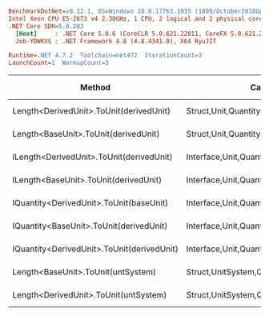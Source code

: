 ``` ini

BenchmarkDotNet=v0.12.1, OS=Windows 10.0.17763.1935 (1809/October2018Update/Redstone5)
Intel Xeon CPU E5-2673 v4 2.30GHz, 1 CPU, 2 logical and 2 physical cores
.NET Core SDK=5.0.203
  [Host]     : .NET Core 5.0.6 (CoreCLR 5.0.621.22011, CoreFX 5.0.621.22011), X64 RyuJIT
  Job-YDWKVS : .NET Framework 4.8 (4.8.4341.0), X64 RyuJIT

Runtime=.NET 4.7.2  Toolchain=net472  IterationCount=3  
LaunchCount=1  WarmupCount=3  

```
|                                     Method |                                  Categories |      Mean |      Error |    StdDev |   StdErr |       Min |       Max |    Median | Ratio | MannWhitney(5%) | RatioSD |  Gen 0 | Gen 1 | Gen 2 | Allocated |
|------------------------------------------- |-------------------------------------------- |----------:|-----------:|----------:|---------:|----------:|----------:|----------:|------:|---------------- |--------:|-------:|------:|------:|----------:|
|    Length&lt;DerivedUnit&gt;.ToUnit(derivedUnit) |       Struct,Unit,Quantity,Micro,Conversion |  24.93 ns |   5.616 ns |  0.308 ns | 0.178 ns |  24.58 ns |  25.11 ns |  25.11 ns |  0.93 |               ? |    0.01 |      - |     - |     - |         - |
|       Length&lt;BaseUnit&gt;.ToUnit(derivedUnit) |       Struct,Unit,Quantity,Micro,Conversion |  26.84 ns |   0.513 ns |  0.028 ns | 0.016 ns |  26.81 ns |  26.87 ns |  26.83 ns |  1.00 |            Base |    0.00 |      - |     - |     - |         - |
|   ILength&lt;DerivedUnit&gt;.ToUnit(derivedUnit) |    Interface,Unit,Quantity,Micro,Conversion |  34.49 ns |  18.942 ns |  1.038 ns | 0.599 ns |  33.82 ns |  35.69 ns |  33.97 ns |  1.29 |               ? |    0.04 | 0.0049 |     - |     - |      32 B |
|      ILength&lt;BaseUnit&gt;.ToUnit(derivedUnit) |    Interface,Unit,Quantity,Micro,Conversion |  35.03 ns |  13.771 ns |  0.755 ns | 0.436 ns |  34.49 ns |  35.89 ns |  34.70 ns |  1.31 |               ? |    0.03 | 0.0049 |     - |     - |      32 B |
|    IQuantity&lt;DerivedUnit&gt;.ToUnit(baseUnit) |    Interface,Unit,Quantity,Micro,Conversion | 122.13 ns |  17.701 ns |  0.970 ns | 0.560 ns | 121.05 ns | 122.93 ns | 122.39 ns |  4.55 |               ? |    0.04 | 0.0047 |     - |     - |      33 B |
|    IQuantity&lt;BaseUnit&gt;.ToUnit(derivedUnit) |    Interface,Unit,Quantity,Micro,Conversion | 136.88 ns |  38.520 ns |  2.111 ns | 1.219 ns | 135.55 ns | 139.31 ns | 135.76 ns |  5.10 |               ? |    0.08 | 0.0043 |     - |     - |      33 B |
| IQuantity&lt;DerivedUnit&gt;.ToUnit(derivedUnit) |    Interface,Unit,Quantity,Micro,Conversion | 151.90 ns |  70.253 ns |  3.851 ns | 2.223 ns | 149.35 ns | 156.33 ns | 150.02 ns |  5.66 |               ? |    0.14 | 0.0041 |     - |     - |      33 B |
|         Length&lt;BaseUnit&gt;.ToUnit(untSystem) | Struct,UnitSystem,Quantity,Micro,Conversion | 582.05 ns | 220.852 ns | 12.106 ns | 6.989 ns | 569.99 ns | 594.20 ns | 581.94 ns | 21.69 |               ? |    0.44 | 0.0288 |     - |     - |     201 B |
|      Length&lt;DerivedUnit&gt;.ToUnit(untSystem) | Struct,UnitSystem,Quantity,Micro,Conversion | 590.03 ns | 221.145 ns | 12.122 ns | 6.998 ns | 577.03 ns | 601.02 ns | 592.04 ns | 21.98 |               ? |    0.46 | 0.0288 |     - |     - |     201 B |
